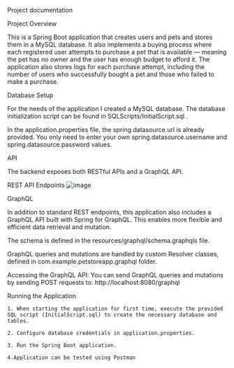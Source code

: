 Project documentation


Project Overview

  This is a Spring Boot application that creates users and pets and stores them in a MySQL database.
  It also implements a buying process where each registered user attempts to purchase a pet that is available — meaning the pet has no owner and the user has enough budget to afford it.
  The application also stores logs for each purchase attempt, including the number of users who successfully bought a pet and those who failed to make a purchase.

Database Setup 

  For the needs of the application I created a MySQL database. The database initialization script can be found in SQLScripts/InitialScript.sql .

  In the application.properties file, the spring.datasource.url is already provided. You only need to enter your own spring.datasource.username and spring.datasource.password values.

API

  The backend exposes both RESTful APIs and a GraphQL API. 

  REST API Endpoints 
  ![image](https://github.com/user-attachments/assets/93a73cc6-ed96-43db-8507-561aff6fea9b)


  GraphQL

  In addition to standard REST endpoints, this application also includes a GraphQL API built with Spring for GraphQL. This enables more flexible and efficient data retrieval and mutation.
  
  The schema is defined in the resources/graphql/schema.graphqls file.
  
  GraphQL queries and mutations are handled by custom Resolver classes, defined in com.example.petstoreapp.graphql folder.
  
  Accessing the GraphQL API: 
  You can send GraphQL queries and mutations by sending POST requests to: http://localhost:8080/graphql

Running the Application

    1. When starting the application for first time, execute the provided SQL script (InitialScript.sql) to create the necessary database and tables.
    
    2. Configure database credentials in application.properties.
    
    3. Run the Spring Boot application.

    4.Application can be tested using Postman
